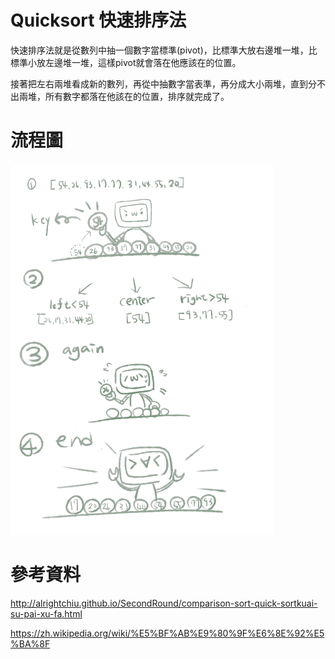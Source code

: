 # Quicksort 快速排序法

快速排序法就是從數列中抽一個數字當標準(pivot)，比標準大放右邊堆一堆，比標準小放左邊堆一堆，這樣pivot就會落在他應該在的位置。

接著把左右兩堆看成新的數列，再從中抽數字當表準，再分成大小兩堆，直到分不出兩堆，所有數字都落在他該在的位置，排序就完成了。

# 流程圖

![流程圖](https://github.com/wangweihsin/learning-note/blob/master/week5/%E6%B5%81%E7%A8%8B%E5%9C%96.png?raw=true)

# 參考資料

http://alrightchiu.github.io/SecondRound/comparison-sort-quick-sortkuai-su-pai-xu-fa.html

https://zh.wikipedia.org/wiki/%E5%BF%AB%E9%80%9F%E6%8E%92%E5%BA%8F
